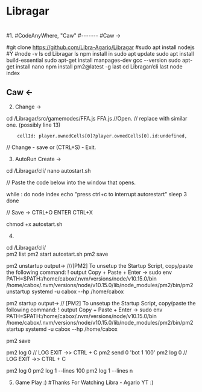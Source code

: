 # Libragar
#
#1.
#CodeAnyWhere, "Caw"
#-------
#Caw ->

#git clone https://github.com/Libra-Agario/Libragar
#sudo apt install nodejs
#Y
#node -v
ls
cd Libragar
ls
npm install in
sudo apt update
sudo apt install build-essential
sudo apt-get install manpages-dev
gcc --version
  sudo apt-get install nano
  npm install pm2@latest -g
last cd Libragar/cli
last node index



Caw <-
-------





2. Change -> 

cd /Libragar/src/gamemodes/FFA.js
FFA.js //Open.
// replace with similar one. (possibly line 13) 

        cellId: player.ownedCells[0]?player.ownedCells[0].id:undefined,

// Change - save or (CTRL+S) - Exit.







3. AutoRun Create ->

cd /Libragar/cli/ 
nano autostart.sh 

// Paste the code below into the window that opens.

while :
do
node index
echo "press ctrl+c to interrupt autorestart"
sleep 3
done

// Save ->
CTRL+O
ENTER
CTRL+X

chmod +x autostart.sh





4.
cd /Libragar/cli/ 	
pm2 list
pm2 start autostart.sh
pm2 save

pm2 unstartup
output-> ///[PM2] To unsetup the Startup Script, copy/paste the following command: !
output Copy + Paste + Enter -> sudo env PATH=$PATH:/home/cabox/.nvm/versions/node/v10.15.0/bin /home/cabox/.nvm/versions/node/v10.15.0/lib/node_modules/pm2/bin/pm2 unstartup systemd -u cabox --hp /home/cabox

pm2 startup
output-> // [PM2] To unsetup the Startup Script, copy/paste the following command: !
output Copy + Paste + Enter -> sudo env PATH=$PATH:/home/cabox/.nvm/versions/node/v10.15.0/bin /home/cabox/.nvm/versions/node/v10.15.0/lib/node_modules/pm2/bin/pm2 startup systemd -u cabox --hp /home/cabox

pm2 save

pm2 log 0  // LOG EXIT ->> CTRL + C
pm2 send 0 'bot 1 100'
pm2 log 0  // LOG EXIT ->> CTRL + C


pm2 log 0
pm2 log 1 --lines 100
pm2 log 1 --lines n


5. Game Play :) #Thanks For Watching Libra - Agario YT :)

